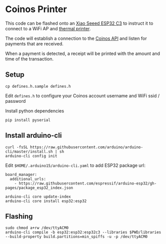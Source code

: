 # Coinos Printer

This code can be flashed onto an <a href="https://www.aliexpress.com/item/33011482127.html">Xiao Seeed ESP32 C3</a> to instruct it to connect to a WiFi AP and <a href="https://www.aliexpress.com/item/1005006024057955.html">thermal printer</a>.

The code will establish a connection to the <a href="https://coinos.io/docs">Coinos API</a> and listen for payments that are received.

When a payment is detected, a receipt will be printed with the amount and time of the transaction.

## Setup

    cp defines.h.sample defines.h

Edit `defines.h` to configure your Coinos account username and WiFi ssid / password

Install python dependencies  

    pip install pyserial

## Install arduino-cli

    curl -fsSL https://raw.githubusercontent.com/arduino/arduino-cli/master/install.sh | sh
    arduino-cli config init

Edit `$HOME/.arduino15/arduino-cli.yaml` to add ESP32 package url:

    board_manager:
      additional_urls:
        - https://raw.githubusercontent.com/espressif/arduino-esp32/gh-pages/package_esp32_index.json

    arduino-cli core update-index
    arduino-cli core install esp32:esp32

## Flashing

    sudo chmod a+rw /dev/ttyACM0
    arduino-cli compile -b esp32:esp32:esp32c3 --libraries $PWD/libraries --build-property build.partitions=min_spiffs -u -p /dev/ttyACM0
